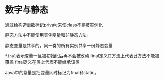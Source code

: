 # 数字与静态

通过给构造函数标记private来使class不能被实例化

静态方法中不能使用实例变量和非静态方法。

静态变量是共享的，同一类的所有实例共享一份静态变量

`final`表示变量一旦被初始化后再不会被改动
final定义在方法上代表此方法不能被覆盖
final定义在类上代表不能继承该类

Java中的常量是把变量同时标记为final和static。